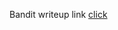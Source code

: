 Bandit writeup link [click](https://paint-cover-8a6.notion.site/Bandit-42a670860740425d8954ead3482569d8?pvs=4)
